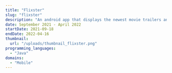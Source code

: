 ```yaml
---
title: "Flixster"
slug: "flixster"
description: "An android app that displays the newest movie trailers and their reviews."
date: September 2021 - April 2022
startDate: 2021-09-18
endDate: 2022-04-16
thumbnail:
  url: "/uploads/thumbnail_flixster.png"
programming_languages:
  - "Java"
domains:
  - "Mobile"
---
```

